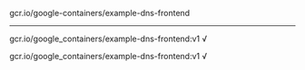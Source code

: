 gcr.io/google-containers/example-dns-frontend 

----
gcr.io/google_containers/example-dns-frontend:v1 √

gcr.io/google_containers/example-dns-frontend:v1 √

